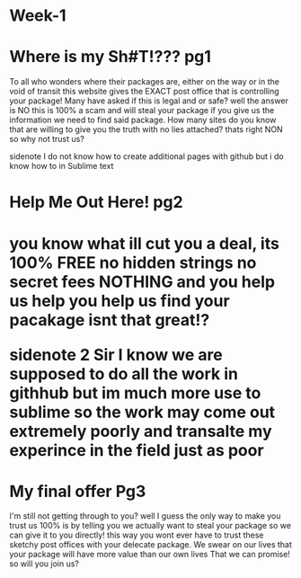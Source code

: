 # Week-1
<h1>Where is my Sh#T!??? pg1</h1>

<p> To all who wonders where their packages are, either on the way or in the void of transit this website gives the EXACT post office that is controlling your package! Many have asked if this is legal and or safe? well the answer is NO this is 100% a scam and will steal your package if you give us the information we need to find said package.
How many sites do you know that are willing to give you the truth with no lies attached? thats right NON so why not trust us?</p>

<p>sidenote I do not know how to create additional pages with github but i do know how to in Sublime text</p>

<h1> Help Me Out Here! pg2<h1>
  
  <p> you know what ill cut you a deal, its 100% FREE no hidden strings no secret fees NOTHING and you help us help you help us find your pacakage isnt that great!?</p>
  
 <p> sidenote 2 Sir I know we are supposed to do all the work in githhub but im much more use to sublime so the work may come out extremely poorly and transalte my experince in the field just as poor </p>
  
  
  
  <h1> My final offer Pg3 </h1>
  
  <p> I'm still not getting through to you? well I guess the only way to make you trust us 100% is by telling you we actually want to steal your package so we can give it to you directly! this way you wont ever have to trust these sketchy post offices with your delecate package. We swear on our lives that your package will have more value than our own lives That we can promise! so will you join us? </p>
  
  
  
